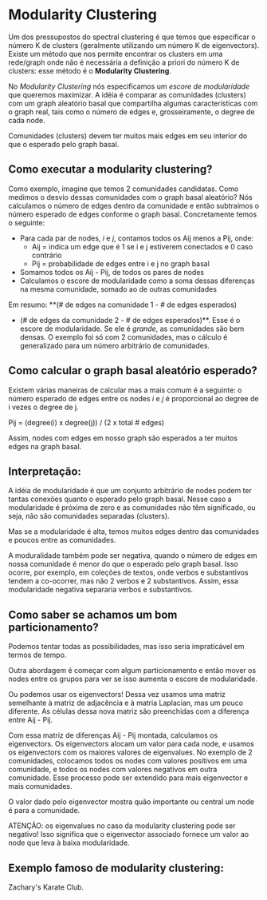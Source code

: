 # Modularity Clustering

Um dos pressupostos do spectral clustering é que temos que especificar o número
K de clusters (geralmente utilizando um número K de eigenvectors). Existe um método
que nos permite encontrar os clusters em uma rede/graph onde não é necessária a
definição a priori do número K de clusters: esse método é o **Modularity Clustering**.

No *Modularity Clustering* nós especificamos um *escore de modularidade* que queremos
maximizar. A idéia é comparar as comunidades (clusters) com um graph aleatório basal
que compartilha algumas características com o graph real, tais como o número de edges e,
grosseiramente, o degree de cada node.

Comunidades (clusters) devem ter muitos mais edges em seu interior do que o esperado
pelo graph basal.

## Como executar a modularity clustering?

Como exemplo, imagine que temos 2 comunidades candidatas. Como medimos o desvio dessas
comunidades com o graph basal aleatório? Nós calculamos o número de edges dentro da
comunidade e então subtraímos o número esperado de edges conforme o graph basal. Concretamente
temos o seguinte:

- Para cada par de nodes, *i* e *j*, contamos todos os Aij menos a Pij, onde:
  - Aij = indica um edge que é 1 se i e j estiverem conectados e 0 caso contrário
  - Pij = probabilidade de edges entre i e j no graph basal
- Somamos todos os Aij - Pij, de todos os pares de nodes
- Calculamos o escore de modularidade como a soma dessas diferenças
na mesma comunidade, somado ao de outras comunidades

Em resumo: **(# de edges na comunidade 1 - # de edges esperados)
+ (# de edges da comunidade 2 - # de edges esperados)**. Esse é o escore de modularidade.
Se ele é *grande*, as comunidades são bem densas. O exemplo foi só com 2 comunidades,
mas o cálculo é generalizado para um número arbitrário de comunidades.

## Como calcular o graph basal aleatório esperado?

Existem várias maneiras de calcular mas a mais comum é a seguinte: o número esperado
de edges entre os nodes *i* e *j* é proporcional ao degree de i vezes o degree de j.

Pij = (degree(i) x degree(j)) / (2 x total # edges)

Assim, nodes com edges em nosso graph são esperados a ter muitos edges na graph basal.

## Interpretação:

A idéia de modularidade é que um conjunto arbitrário de nodes podem ter tantas conexões
quanto o esperado pelo graph basal. Nesse caso a modularidade é próxima de zero e as
comunidades não têm significado, ou seja, não são comunidades separadas (clusters).

Mas se a modularidade é alta, temos muitos edges dentro das comunidades e poucos
entre as comunidades.

A moduralidade também pode ser negativa, quando o número de edges em nossa comunidade
é menor do que o esperado pelo graph basal. Isso ocorre, por exemplo, em coleções de
textos, onde verbos e substantivos tendem a co-ocorrer, mas não 2 verbos e 2 substantivos.
Assim, essa modularidade negativa separaria verbos e substantivos.

## Como saber se achamos um bom particionamento?

Podemos tentar todas as possibilidades, mas isso seria impraticável em termos de tempo.

Outra abordagem é começar com algum particionamento e então mover os nodes entre os grupos
para ver se isso aumenta o escore de modularidade.

Ou podemos usar os eigenvectors! Dessa vez usamos uma matriz semelhante à matriz de adjacência
e à matria Laplacian, mas um pouco diferente. As células dessa nova matriz são preenchidas
com a diferença entre Aij - Pij.

Com essa matriz de diferenças Aij - Pij montada, calculamos os eigenvectors. Os eigenvectors
alocam um valor para cada node, e usamos os eigenvectors com os maiores valores de eigenvalues.
No exemplo de 2 comunidades, colocamos todos os nodes com valores positivos em uma comunidade,
e todos os nodes com valores negativos em outra comunidade. Esse processo pode ser extendido para
mais eigenvector e mais comunidades.

O valor dado pelo eigenvector mostra quão importante ou central um node é para a comunidade.

ATENÇÃO: os eigenvalues no caso da modularity clustering pode ser negativo! Isso significa
que o eigenvector associado fornece um valor ao node que leva à baixa modularidade.

## Exemplo famoso de modularity clustering:

Zachary's Karate Club.